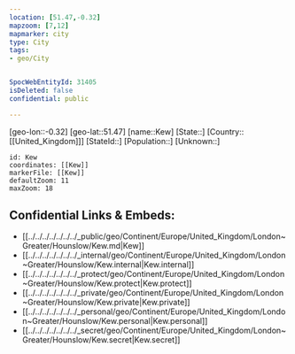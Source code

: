 ```yaml
---
location: [51.47,-0.32]
mapzoom: [7,12] 
mapmarker: city 
type: City
tags:
- geo/City


SpocWebEntityId: 31405
isDeleted: false
confidential: public

---
```

[geo-lon::-0.32]
[geo-lat::51.47]
[name::Kew]
[State::]
[Country::[[United_Kingdom]]]
[StateId::]
[Population::]
[Unknown::]


```leaflet
id: Kew
coordinates: [[Kew]]
markerFile: [[Kew]]
defaultZoom: 11 
maxZoom: 18
```


## Confidential Links & Embeds: 
- [[../../../../../../../_public/geo/Continent/Europe/United_Kingdom/London~Greater/Hounslow/Kew.md|Kew]] 
- [[../../../../../../../_internal/geo/Continent/Europe/United_Kingdom/London~Greater/Hounslow/Kew.internal|Kew.internal]] 
- [[../../../../../../../_protect/geo/Continent/Europe/United_Kingdom/London~Greater/Hounslow/Kew.protect|Kew.protect]] 
- [[../../../../../../../_private/geo/Continent/Europe/United_Kingdom/London~Greater/Hounslow/Kew.private|Kew.private]] 
- [[../../../../../../../_personal/geo/Continent/Europe/United_Kingdom/London~Greater/Hounslow/Kew.personal|Kew.personal]] 
- [[../../../../../../../_secret/geo/Continent/Europe/United_Kingdom/London~Greater/Hounslow/Kew.secret|Kew.secret]] 
